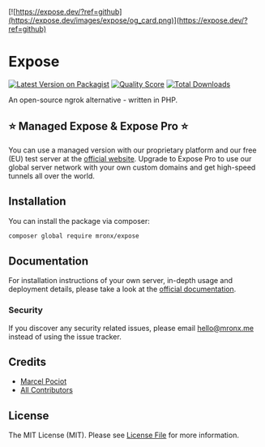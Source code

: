 [![https://expose.dev/?ref=github](https://expose.dev/images/expose/og_card.png)](https://expose.dev/?ref=github)

# Expose

[![Latest Version on Packagist](https://img.shields.io/packagist/v/mronx/expose.svg?style=flat-square)](https://packagist.org/packages/mronx/expose)
[![Quality Score](https://img.shields.io/scrutinizer/g/mronx/expose.svg?style=flat-square)](https://scrutinizer-ci.com/g/mronx/expose)
[![Total Downloads](https://img.shields.io/packagist/dt/mronx/expose.svg?style=flat-square)](https://packagist.org/packages/mronx/expose)

An open-source ngrok alternative - written in PHP.

## ⭐️ Managed Expose & Expose Pro ⭐️

You can use a managed version with our proprietary platform and our free (EU) test server at the [official website](https://expose.dev). Upgrade to Expose Pro to use our global server network with your own custom domains and get high-speed tunnels all over the world.

## Installation

You can install the package via composer:

```bash
composer global require mronx/expose
```

## Documentation

For installation instructions of your own server, in-depth usage and deployment details, please take a look at the [official documentation](https://expose.dev/docs).

### Security

If you discover any security related issues, please email hello@mronx.me instead of using the issue tracker.

## Credits

- [Marcel Pociot](https://github.com/mpociot)
- [All Contributors](../../contributors)

## License

The MIT License (MIT). Please see [License File](LICENSE.md) for more information.
